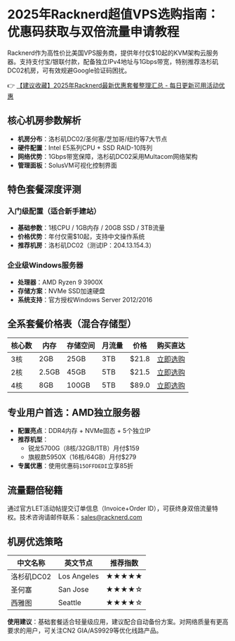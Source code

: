 # 2025年Racknerd超值VPS选购指南：优惠码获取与双倍流量申请教程

Racknerd作为高性价比美国VPS服务商，提供年付仅$10起的KVM架构云服务器。支持支付宝/银联付款，配备独立IPv4地址与1Gbps带宽，特别推荐洛杉矶DC02机房，可有效规避Google验证码困扰。

👉 [【建议收藏】2025年Racknerd最新优惠套餐整理汇总 - 每日更新可用活动优惠](https://bit.ly/Rack_Nerd)

## 核心机房参数解析
- **机房分布**：洛杉矶DC02/圣何塞/芝加哥/纽约等7大节点
- **硬件配置**：Intel E5系列CPU + SSD RAID-10阵列
- **网络优势**：1Gbps带宽保障，洛杉矶DC02采用Multacom网络架构
- **管理面板**：SolusVM可视化控制界面

## 特色套餐深度评测
### 入门级配置（适合新手建站）
- **基础参数**：1核CPU / 1GB内存 / 20GB SSD / 3TB流量
- **价格优势**：年付仅需$10起，支持中文操作系统
- **推荐机房**：洛杉矶DC02（测试IP：204.13.154.3）

### 企业级Windows服务器
- **处理器**：AMD Ryzen 9 3900X
- **存储方案**：NVMe SSD加速硬盘
- **系统支持**：官方授权Windows Server 2012/2016

## 全系套餐价格表（混合存储型）
| 核心数 | 内存  | 存储空间 | 月流量 | 价格   | 购买直达               |
|--------|-------|----------|--------|--------|------------------------|
| 3核    | 2GB   | 25GB     | 3TB    | $21.8  | [立即选购](https://bit.ly/Rack_Nerd) |
| 2核    | 2.5GB | 45GB     | 5TB    | $21.5  | [立即选购](https://bit.ly/Rack_Nerd) |
| 4核    | 8GB   | 100GB    | 5TB    | $89.0  | [立即选购](https://bit.ly/Rack_Nerd) |

## 专业用户首选：AMD独立服务器
- **配置亮点**：DDR4内存 + NVMe固态 + 5个独立IP
- **推荐机型**：
  - 锐龙5700G（8核/32GB/1TB）月付$159
  - 旗舰款5950X（16核/64GB）月付$279
- **专属优惠**：使用优惠码`15OFFDEDI`立享85折

## 流量翻倍秘籍
通过官方LET活动帖提交订单信息（Invoice+Order ID），可获终身双倍流量特权。技术咨询请邮件联系：sales@racknerd.com

## 机房优选策略
| 中文名称   | 英文节点      | 推荐指数 |
|------------|---------------|----------|
| 洛杉矶DC02 | Los Angeles   | ★★★★★    |
| 圣何塞     | San Jose      | ★★★★☆    |
| 西雅图     | Seattle       | ★★★★☆    |

**使用建议**：基础套餐适合轻量级应用，建议配合自动备份方案。对网络质量有更高要求的用户，可关注CN2 GIA/AS9929等优化线路产品。